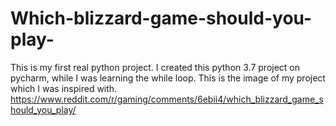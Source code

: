 # Which-blizzard-game-should-you-play-
This is my first real python project. I created this python 3.7 project on pycharm, while I was learning the while loop.
This is the image of my project which I was inspired with.
https://www.reddit.com/r/gaming/comments/6ebii4/which_blizzard_game_should_you_play/
